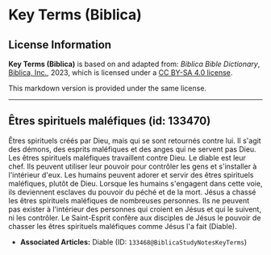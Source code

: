 # Key Terms (Biblica)

## License Information

**Key Terms (Biblica)** is based on and adapted from: _Biblica Bible Dictionary_, [Biblica, Inc.](https://www.biblica.com/), 2023, which is licensed under a [CC BY-SA 4.0 license](https://creativecommons.org/licenses/by-sa/4.0/legalcode.en).

This markdown version is provided under the same license.



--------------------------------

## Êtres spirituels maléfiques (id: 133470)

Êtres spirituels créés par Dieu, mais qui se sont retournés contre lui. Il s'agit des démons, des esprits maléfiques et des anges qui ne servent pas Dieu. Les êtres spirituels maléfiques travaillent contre Dieu. Le diable est leur chef. Ils peuvent utiliser leur pouvoir pour contrôler les gens et s'installer à l'intérieur d'eux. Les humains peuvent adorer et servir des êtres spirituels maléfiques, plutôt de Dieu. Lorsque les humains s'engagent dans cette voie, ils deviennent esclaves du pouvoir du péché et de la mort. Jésus a chassé les êtres spirituels maléfiques de nombreuses personnes. Ils ne peuvent pas exister à l'intérieur des personnes qui croient en Jésus et qui le suivent, ni les contrôler. Le Saint\-Esprit confère aux disciples de Jésus le pouvoir de chasser les êtres spirituels maléfiques comme Jésus l'a fait (Diable).

* **Associated Articles:** Diable (ID: `133468@BiblicaStudyNotesKeyTerms`)

